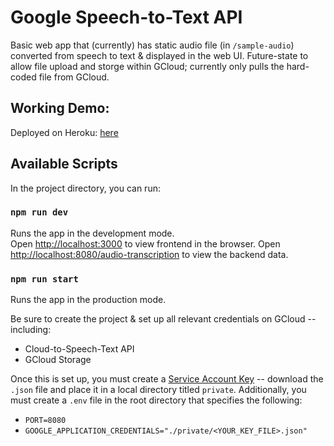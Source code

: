# Google Speech-to-Text API
Basic web app that (currently) has static audio file (in `/sample-audio`) converted from speech to text & displayed in the web UI. Future-state to allow file upload and storge within GCloud; currently only pulls the hard-coded file from GCloud.

## Working Demo:
Deployed on Heroku: [here](https://enigmatic-peak-41879.herokuapp.com/)

## Available Scripts

In the project directory, you can run:

### `npm run dev`

Runs the app in the development mode.<br />
Open [http://localhost:3000](http://localhost:3000) to view frontend in the browser.
Open [http://localhost:8080/audio-transcription](http://localhost:8080/audio-transcription) to view the backend data.

### `npm run start`

Runs the app in the production mode.<br />

Be sure to create the project & set up all relevant credentials on GCloud -- including:
- Cloud-to-Speech-Text API
- GCloud Storage

Once this is set up, you must create a [Service Account Key](https://cloud.google.com/docs/authentication/getting-started#setting_the_environment_variable) -- download the `.json` file and place it in a local directory titled `private`. Additionally, you must create a `.env` file in the root directory that specifies the following:
- `PORT=8080`
- `GOOGLE_APPLICATION_CREDENTIALS="./private/<YOUR_KEY_FILE>.json"`